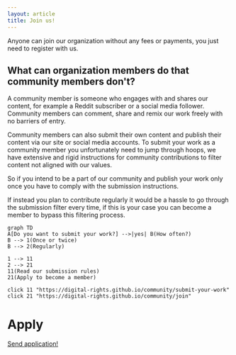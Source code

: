 ```yaml
---
layout: article
title: Join us!
---
```


Anyone can join our organization without any fees or payments, you just need to register with us.


## What can organization members do that community members don't?

A community member is someone who engages with and shares our content, for example a Reddit subscriber or a social media follower. Community members can comment, share and remix our work freely with no barriers of entry.

Community members can also submit their own content and publish their content via our site or social media accounts. To submit your work as a community member you unfortunately need to jump through hoops, we have extensive and rigid instructions for community contributions to filter content not aligned with our values.

So if you intend to be a part of our community and publish your work only once you have to comply with the submission instructions.

If instead you plan to contribute regularly it would be a hassle to go through the submission filter every time, if this is your case you can become a member to bypass this filtering process.


```mermaid
graph TD
A[Do you want to submit your work?] -->|yes| B(How often?)
B --> 1(Once or twice) 
B --> 2(Regularly)

1 --> 11
2 --> 21
11(Read our submission rules)
21(Apply to become a member)

click 11 "https://digital-rights.github.io/community/submit-your-work"
click 21 "https://digital-rights.github.io/community/join"

```

# Apply



<a href="mailto:digital-rights-info@protonmail.com?subject=Joining%20the%20organization&amp;body=Hello!%20I%20am%20interested%20in%20joining%20the%20org...%20%5BPlease%20add%20a%20brief%20explanation%5D">Send application!</a>

